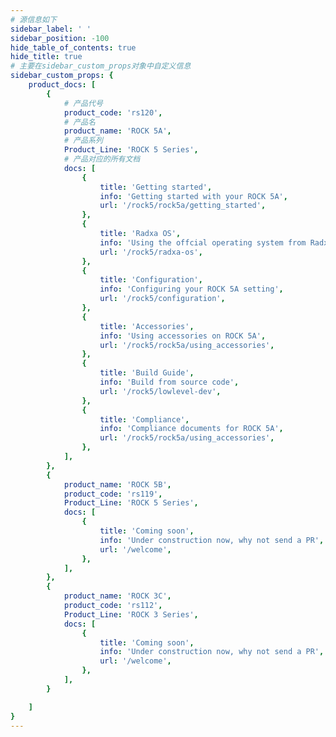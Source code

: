 ```yaml
---
# 源信息如下
sidebar_label: ' '
sidebar_position: -100
hide_table_of_contents: true
hide_title: true
# 主要在sidebar_custom_props对象中自定义信息
sidebar_custom_props: {
	product_docs: [
		{
			# 产品代号
			product_code: 'rs120',
			# 产品名
			product_name: 'ROCK 5A',
			# 产品系列
			Product_Line: 'ROCK 5 Series',
			# 产品对应的所有文档
			docs: [
				{
					title: 'Getting started',
					info: 'Getting started with your ROCK 5A',
					url: '/rock5/rock5a/getting_started',
				},
				{
					title: 'Radxa OS',
					info: 'Using the offcial operating system from Radxa',
					url: '/rock5/radxa-os',
				},
				{
					title: 'Configuration',
					info: 'Configuring your ROCK 5A setting',
					url: '/rock5/configuration',
				},
				{
					title: 'Accessories',
					info: 'Using accessories on ROCK 5A',
					url: '/rock5/rock5a/using_accessories',
				},
				{
					title: 'Build Guide',
					info: 'Build from source code',
					url: '/rock5/lowlevel-dev',
				},
				{
					title: 'Compliance',
					info: 'Compliance documents for ROCK 5A',
					url: '/rock5/rock5a/using_accessories',
				},
			],
		},
		{
			product_name: 'ROCK 5B',
			product_code: 'rs119',
			Product_Line: 'ROCK 5 Series',
			docs: [
				{
					title: 'Coming soon',
					info: 'Under construction now, why not send a PR',
					url: '/welcome',
				},
			],
		},
		{
			product_name: 'ROCK 3C',
			product_code: 'rs112',
			Product_Line: 'ROCK 3 Series',
			docs: [
				{
					title: 'Coming soon',
					info: 'Under construction now, why not send a PR',
					url: '/welcome',
				},
			],
		}

	]
}
---
```

